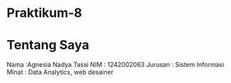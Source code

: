 # Praktikum-8
# Tentang Saya
Nama :Agnesia Nadya Tassi 
NIM : 1242002063 
Jurusan : Sistem Informasi 
Minat : Data Analytics, web desainer
